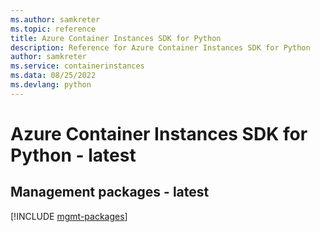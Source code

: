 ```yaml
---
ms.author: samkreter
ms.topic: reference
title: Azure Container Instances SDK for Python
description: Reference for Azure Container Instances SDK for Python
author: samkreter
ms.service: containerinstances
ms.data: 08/25/2022
ms.devlang: python
---
```

# Azure Container Instances SDK for Python - latest

## Management packages - latest
[!INCLUDE [mgmt-packages](container-instances-mgmt-index.md)]